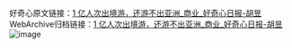 好奇心原文链接：[1 亿人次出境游，还游不出亚洲_商业_好奇心日报-胡昱](https://www.qdaily.com/articles/5030.html)
WebArchive归档链接：[1 亿人次出境游，还游不出亚洲_商业_好奇心日报-胡昱](http://web.archive.org/web/20190623163700/https://www.qdaily.com/articles/5030.html)
![image](http://ww3.sinaimg.cn/large/007d5XDply1g3wco541mkj30u02nkkfu)